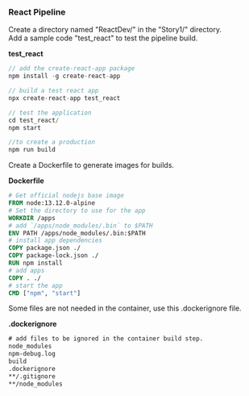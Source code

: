 ### React Pipeline

Create a directory named "ReactDev/" in the "Story1/" directory.\
Add a sample code "test_react" to test the pipeline build. 

__test_react__
```js
// add the create-react-app package
npm install -g create-react-app

// build a test react app
npx create-react-app test_react

// test the application
cd test_react/
npm start 

//to create a production
npm run build 
```

Create a Dockerfile to generate images for builds.

__Dockerfile__
```Dockerfile
# Get official nodejs base image
FROM node:13.12.0-alpine
# Set the directory to use for the app
WORKDIR /apps
# add `/apps/node_modules/.bin` to $PATH
ENV PATH /apps/node_modules/.bin:$PATH
# install app dependencies
COPY package.json ./
COPY package-lock.json ./
RUN npm install
# add apps
COPY . ./
# start the app
CMD ["npm", "start"]   
```

Some files are not needed in the container, use this .dockerignore file.

__.dockerignore__ 
```txt
# add files to be ignored in the container build step.
node_modules
npm-debug.log
build
.dockerignore
**/.gitignore
**/node_modules
```